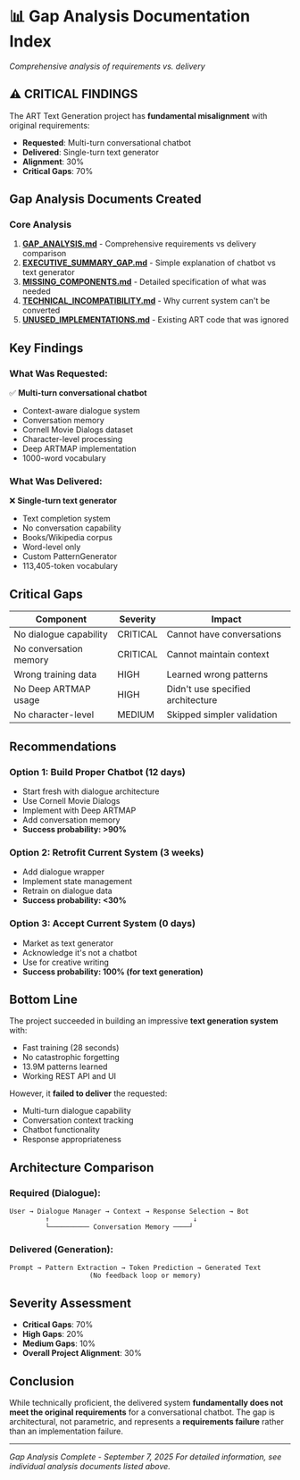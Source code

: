 # 📊 Gap Analysis Documentation Index
*Comprehensive analysis of requirements vs. delivery*

## ⚠️ CRITICAL FINDINGS

The ART Text Generation project has **fundamental misalignment** with original requirements:
- **Requested**: Multi-turn conversational chatbot
- **Delivered**: Single-turn text generator
- **Alignment**: 30%
- **Critical Gaps**: 70%

## Gap Analysis Documents Created

### Core Analysis
1. **[GAP_ANALYSIS.md](./GAP_ANALYSIS.md)** - Comprehensive requirements vs delivery comparison
2. **[EXECUTIVE_SUMMARY_GAP.md](./EXECUTIVE_SUMMARY_GAP.md)** - Simple explanation of chatbot vs text generator
3. **[MISSING_COMPONENTS.md](./MISSING_COMPONENTS.md)** - Detailed specification of what was needed
4. **[TECHNICAL_INCOMPATIBILITY.md](./TECHNICAL_INCOMPATIBILITY.md)** - Why current system can't be converted
5. **[UNUSED_IMPLEMENTATIONS.md](./UNUSED_IMPLEMENTATIONS.md)** - Existing ART code that was ignored

## Key Findings

### What Was Requested:
✅ **Multi-turn conversational chatbot**
- Context-aware dialogue system
- Conversation memory
- Cornell Movie Dialogs dataset
- Character-level processing
- Deep ARTMAP implementation
- 1000-word vocabulary

### What Was Delivered:
❌ **Single-turn text generator**
- Text completion system
- No conversation capability
- Books/Wikipedia corpus
- Word-level only
- Custom PatternGenerator
- 113,405-token vocabulary

## Critical Gaps

| Component | Severity | Impact |
|-----------|----------|--------|
| No dialogue capability | CRITICAL | Cannot have conversations |
| No conversation memory | CRITICAL | Cannot maintain context |
| Wrong training data | HIGH | Learned wrong patterns |
| No Deep ARTMAP usage | HIGH | Didn't use specified architecture |
| No character-level | MEDIUM | Skipped simpler validation |

## Recommendations

### Option 1: Build Proper Chatbot (12 days)
- Start fresh with dialogue architecture
- Use Cornell Movie Dialogs
- Implement with Deep ARTMAP
- Add conversation memory
- **Success probability: >90%**

### Option 2: Retrofit Current System (3 weeks)
- Add dialogue wrapper
- Implement state management
- Retrain on dialogue data
- **Success probability: <30%**

### Option 3: Accept Current System (0 days)
- Market as text generator
- Acknowledge it's not a chatbot
- Use for creative writing
- **Success probability: 100% (for text generation)**

## Bottom Line

The project succeeded in building an impressive **text generation system** with:
- Fast training (28 seconds)
- No catastrophic forgetting
- 13.9M patterns learned
- Working REST API and UI

However, it **failed to deliver** the requested:
- Multi-turn dialogue capability
- Conversation context tracking
- Chatbot functionality
- Response appropriateness

## Architecture Comparison

### Required (Dialogue):
```
User → Dialogue Manager → Context → Response Selection → Bot
         ↑                                    ↓
         └────────── Conversation Memory ────┘
```

### Delivered (Generation):
```
Prompt → Pattern Extraction → Token Prediction → Generated Text
                    (No feedback loop or memory)
```

## Severity Assessment

- **Critical Gaps**: 70%
- **High Gaps**: 20%
- **Medium Gaps**: 10%
- **Overall Project Alignment**: 30%

## Conclusion

While technically proficient, the delivered system **fundamentally does not meet the original requirements** for a conversational chatbot. The gap is architectural, not parametric, and represents a **requirements failure** rather than an implementation failure.

---
*Gap Analysis Complete - September 7, 2025*
*For detailed information, see individual analysis documents listed above.*
